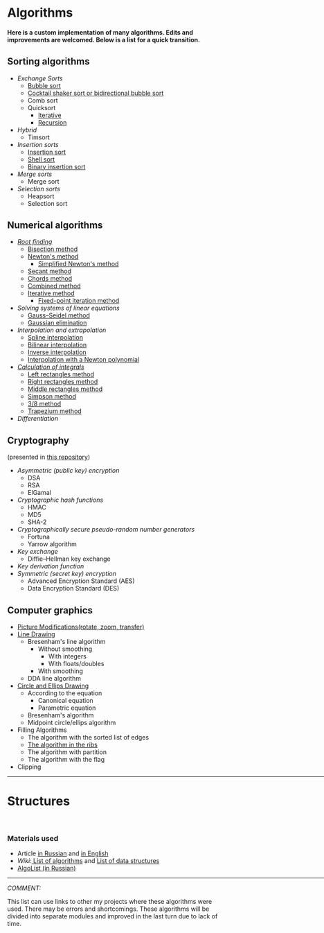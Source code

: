 <h1>Algorithms</h1>
<h4> Here is a custom implementation of many algorithms. Edits and improvements are welcomed. Below is a list for a quick transition.<h4>

<h2>Sorting algorithms</h2>
<ul>
<li><i>Exchange Sorts</i>
    <ul>
    <li><a href="https://github.com/Panda-Lewandowski/Programming-in-Python/blob/master/Sorting/bubble%20sort.py">Bubble sort</a>
    <li><a href="https://github.com/Panda-Lewandowski/Programming-in-Python/blob/master/Sorting/cocktail%20sort.py">Cocktail shaker sort or bidirectional bubble sort</a>
    <li>Comb sort
    <li>Quicksort
        <ul>
        <li><a href="https://github.com/Panda-Lewandowski/Programming-in-Python/blob/master/Sorting/iterative%20qsort.py">Iterative</a>
        <li><a href="https://github.com/Panda-Lewandowski/Programming-in-Python/blob/master/Sorting/quick%20sort.py">Recursion</a>
        </ul>
    </ul>
<li><i>Hybrid</i>
    <ul>
    <li>Timsort
    </ul>
<li><i>Insertion sorts</i>
    <ul>
    <li><a href="https://github.com/Panda-Lewandowski/Programming-in-Python/blob/master/Sorting/insertion%20sort.py">Insertion sort</a>
    <li><a href="https://github.com/Panda-Lewandowski/Programming-in-Python/blob/master/Sorting/shell%20sort.py">Shell sort</a>
    <li><a href="https://github.com/Panda-Lewandowski/Programming-in-Python/blob/master/Sorting/bin_insertion%20sort.py">Binary insertion sort</a>
    </ul>
    <li> <i>Merge sorts</i>
    <ul>
    <li>Merge sort
    </ul>
<li><i>Selection sorts</i>
    <ul>
    <li>Heapsort
    <li>Selection sort
    </ul>
</ul>

<h2>Numerical algorithms</h2>
<ul>
<li><i><a href="https://github.com/Panda-Lewandowski/Programming-in-Python/blob/master/Numerical%20analysis/Finding%20roots.py">Root finding</a></i>
    <ul>
    <li><a href="https://github.com/Panda-Lewandowski/Programming-in-Python/blob/master/Numerical%20analysis/Bisection%20method.py">Bisection method</a>
    <li><a href="https://github.com/Panda-Lewandowski/Programming-in-Python/blob/master/Numerical%20analysis/Newton's%20method.py">Newton's method</a>
    <ul>
    <li><a href="https://github.com/Panda-Lewandowski/Programming-in-Python/blob/master/Numerical%20analysis/Simplified%20Newton's%20method.py">Simplified Newton's method</a>
    </ul>
    <li><a href="https://github.com/Panda-Lewandowski/Programming-in-Python/blob/master/Numerical%20analysis/Secant%20method.py">Secant method</a>
    <li><a href="https://github.com/Panda-Lewandowski/Programming-in-Python/blob/master/Numerical%20analysis/%D0%A1hords%20method.py">Сhords method</a>
    <li><a href="https://github.com/Panda-Lewandowski/Programming-in-Python/blob/master/Numerical%20analysis/%D0%A1ombined%20method.py">Сombined method</a>
    <li><a href="https://github.com/Panda-Lewandowski/Programming-in-Python/blob/master/Numerical%20analysis/Iterative%20method.py">Iterative method</a>
    <ul>
    <li><a href="https://github.com/Panda-Lewandowski/Programming-in-Python/blob/master/Numerical%20analysis/Fixed-point%20iteration%20method.py">Fixed-point iteration method</a>
    </ul>
    </ul>
    <li><i>Solving systems of linear equations</i>
    <ul>
    <li><a href="https://github.com/Panda-Lewandowski/Computational-algorithms/blob/master/lab3/gauss_seidel.py">Gauss–Seidel method</a>
    <li><a href="https://github.com/Panda-Lewandowski/Computational-algorithms/blob/master/lab3/lin_sys.py">Gaussian elimination</a>
    </ul>
    <li><i>Interpolation and extrapolation</i>
    <ul>
    <li><a href="https://github.com/Panda-Lewandowski/Computational-algorithms/blob/master/lab2.4.py">Spline interpolation</a>
    <li><a href="https://github.com/Panda-Lewandowski/Computational-algorithms/blob/master/lab2.3.py">Bilinear interpolation</a>
    <li><a href="https://github.com/Panda-Lewandowski/Computational-algorithms/blob/master/lab2.2.py">Inverse interpolation</a>
    <li><a href="https://github.com/Panda-Lewandowski/Computational-algorithms/blob/master/lab2.2.py">Interpolation with a Newton polynomial</a>
    </ul>
    <li><a href="https://github.com/Panda-Lewandowski/Programming-in-Python/blob/master/Numerical%20analysis/all_integrals.py"><i>Calculation of integrals</i></a>
    <ul>
    <li><a href="https://github.com/Panda-Lewandowski/Algorithms/blob/master/Left_rectangles.py">Left rectangles method</a>
    <li><a href="https://github.com/Panda-Lewandowski/Algorithms/blob/master/Right_rectangles.py">Right rectangles method</a>
    <li><a href="https://github.com/Panda-Lewandowski/Algorithms/blob/master/Middle_rectangles.py">Middle rectangles method</a>
    <li><a href="https://github.com/Panda-Lewandowski/Algorithms/blob/master/Simpson_method.py">Simpson method</a>
    <li><a href="https://github.com/Panda-Lewandowski/Algorithms/blob/master/Simpson38_method.py">3/8 method</a>
    <li><a href="https://github.com/Panda-Lewandowski/Algorithms/blob/master/Trapezium_method.py">Trapezium method</a>
    </ul>
    <li><i>Differentiation</i>
</ul>

<h2>Cryptography</h2>
<p>(presented in <a href="https://github.com/Panda-Lewandowski/CryptoTools">this repository</a>)
<ul>
<li><i>Asymmetric (public key) encryption</i>
    <ul>
    <li>DSA
    <li>RSA
    <li>ElGamal
    </ul>
<li><i>Cryptographic hash functions</i>
    <ul>
    <li>HMAC
    <li>MD5
    <li>SHA-2
    </ul>
<li><i>Cryptographically secure pseudo-random number generators</i>
    <ul>
    <li>Fortuna
    <li>Yarrow algorithm
    </ul>
<li><i>Key exchange</i>
    <ul>
    <li>Diffie–Hellman key exchange
    </ul>
<li><i>Key derivation function</i>
<li><i>Symmetric (secret key) encryption</i>
    <ul>
    <li>Advanced Encryption Standard (AES)
    <li>Data Encryption Standard (DES)
    </ul>
</ul>

<h2>Computer graphics</h2>
<ul>
<li><a href="https://github.com/Panda-Lewandowski/Computer-graphics/blob/master/lab2/lab2.py">Picture Modifications(rotate, zoom, transfer)<a>
<li><a href="https://github.com/Panda-Lewandowski/Computer-graphics/blob/master/lab3/lab3.py">Line Drawing</a>
    <ul>
    <li>Bresenham's line algorithm
        <ul>
        <li>Without smoothing
        <ul>
        <li>With integers
        <li>With floats/doubles
        </ul>
        <li>With smoothing
        </ul>
    <li>DDA line algorithm
    </ul>
<li><a href="https://github.com/Panda-Lewandowski/Computer-graphics/blob/master/lab4/lab4.py">Circle and Ellips Drawing</a>
    <ul>
    <li>According to the equation
        <ul>
        <li>Сanonical equation
        <li>Parametric equation
        </ul>
    <li>Bresenham's algorithm
    <li>Midpoint circle/ellips algorithm
    </ul>
<li>Filling Algorithms
    <ul>
    <li>The algorithm with the sorted list of edges
    <li><a href="https://github.com/Panda-Lewandowski/Computer-graphics/blob/master/lab5/lab5.py">The algorithm in the ribs</a>
    <li>The algorithm with partition
    <li>The algorithm with the flag
    </ul>
<li>Clipping
</ul>

<hr align="left" width="800" size="0.1">


<h1>Structures</h1>
<br>
<h3> 	Materials used </h3>
<ul><li> Article <a href="https://proglib.io/p/required-programmer-algorithms/"> in Russian</a> and <a href="https://www.quora.com/What-algorithms-should-I-know-to-become-a-good-programmer/answer/Ashish-Kedia?ref=fb_page"> in English</a>
<li> <i>Wiki:</i><a href="https://en.wikipedia.org/wiki/List_of_algorithms"> List of algorithms</a> and <a href="https://en.wikipedia.org/wiki/List_of_data_structures"> List of data structures </a>
<li><a href="http://algolist.manual.ru/">AlgoList (in Russian)</a></ul>
<hr align="left" width="800" size="2">

<div><i>COMMENT:</i> <p>This list can use links to other my projects where these algorithms were used. There may be errors and shortcomings. These algorithms will be divided into separate modules and improved in the last turn due to lack of time.</p></div>
